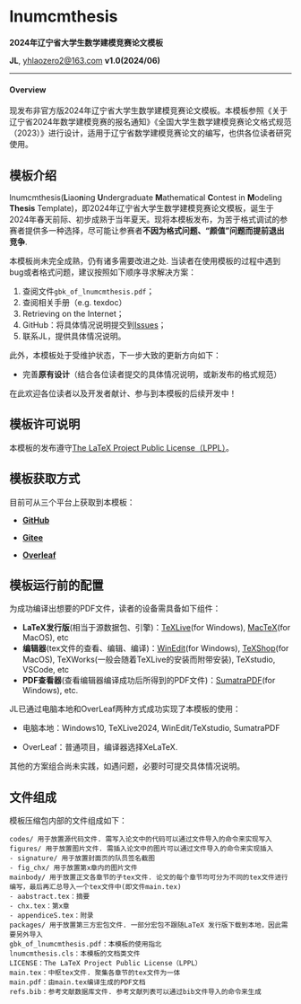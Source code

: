 
lnumcmthesis
===
**2024年辽宁省大学生数学建模竞赛论文模板**

**JL**, [yhlaozero2@163.com](yhlaozero2@163.com)
**v1.0(2024/06)**

***

#### Overview

现发布非官方版2024年辽宁省大学生数学建模竞赛论文模板。本模板参照《关于辽宁省2024年数学建模竞赛的报名通知》《全国大学生数学建模竞赛论文格式规范（2023）》进行设计，适用于辽宁省数学建模竞赛论文的编写，也供各位读者研究使用。


## 模板介绍

lnumcmthesis(**L**iao**n**ing **U**ndergraduate **M**athematical **C**ontest in **M**odeling **Thesis** Template)，即2024年辽宁省大学生数学建模竞赛论文模板，诞生于2024年春天前际、初步成熟于当年夏天。现将本模板发布，为苦于格式调试的参赛者提供多一种选择，尽可能让参赛者**不因为格式问题、“颜值”问题而提前退出竞争**.

本模板尚未完全成熟，仍有诸多需要改进之处. 当读者在使用模板的过程中遇到bug或者格式问题，建议按照如下顺序寻求解决方案：

1.  查阅文件`gbk_of_lnumcmthesis.pdf`；
2.  查阅相关手册（e.g. texdoc）
3.  Retrieving on the Internet；
4.  GitHub：将具体情况说明提交到[Issues](https://github.com/JohnsonLo00/dlmubachelorthesis/issues)；
5.  联系JL，提供具体情况说明。

此外，本模板处于受维护状态，下一步大致的更新方向如下：

- 完善**原有设计**（结合各位读者提交的具体情况说明，或新发布的格式规范）

在此欢迎各位读者以及开发者献计、参与到本模板的后续开发中！

## 模板许可说明

本模板的发布遵守[The LaTeX Project Public License（LPPL）](https://www.latex-project.org/lppl/lppl-1-3c/)。

## 模板获取方式

目前可从三个平台上获取到本模板：

-   [**GitHub**](https://github.com/JohnsonLo00/lnumcmthesis)

-   [**Gitee**](https://gitee.com/jhonson-lo/lnumcmthesis)

-   [**Overleaf**]()

## 模板运行前的配置

为成功编译出想要的PDF文件，读者的设备需具备如下组件：

- **LaTeX发行版**(相当于源数据包、引擎)：[TeXLive](https://mirrors.tuna.tsinghua.edu.cn/CTAN/systems/texlive/Images/)(for Windows), [MacTeX](https://mirrors.tuna.tsinghua.edu.cn/CTAN/systems/mac/mactex/)(for MacOS), etc
- **编辑器**(tex文件的查看、编辑、编译)：[WinEdit](https://www.winedt.com/download.html)(for Windows), [TeXShop](https://pages.uoregon.edu/koch/texshop/)(for MacOS), TeXWorks(一般会随着TeXLive的安装而附带安装), TeXstudio, VSCode, etc
- **PDF查看器**(查看编辑器编译成功后所得到的PDF文件)：[SumatraPDF](https://www.sumatrapdfreader.org/download-free-pdf-viewer)(for
    Windows), etc.

JL已通过电脑本地和OverLeaf两种方式成功实现了本模板的使用：

- 电脑本地：Windows10, TeXLive2024, WinEdit/TeXstudio, SumatraPDF

- OverLeaf：普通项目，编译器选择XeLaTeX.

其他的方案组合尚未实践，如遇问题，必要时可提交具体情况说明。

## 文件组成

模板压缩包内部的文件组成如下：

```
codes/ 用于放置源代码文件. 需写入论文中的代码可以通过文件导入的命令来实现写入
figures/ 用于放置图片文件. 需插入论文中的图片可以通过文件导入的命令来实现插入
- signature/ 用于放置封面页的队员签名截图
- fig_chx/ 用于放置第x章内的图片文件
mainbody/ 用于放置正文各章节的子tex文件. 论文的每个章节均可分为不同的tex文件进行编写，最后再汇总导入一个tex文件中(即文件main.tex)
- aabstract.tex：摘要
- chx.tex：第x章
- appendiceS.tex：附录
packages/ 用于放置第三方宏包文件. 一部分宏包不跟随LaTeX 发行版下载到本地，因此需要另外导入
gbk_of_lnumcmthesis.pdf：本模板的使用指北
lnumcmthesis.cls：本模板的文档类文件
LICENSE：The LaTeX Project Public License（LPPL）
main.tex：中枢tex文件. 聚集各章节的tex文件为一体
main.pdf：由main.tex编译生成的PDF文档
refs.bib：参考文献数据库文件. 参考文献列表可以通过bib文件导入的命令来生成
```


